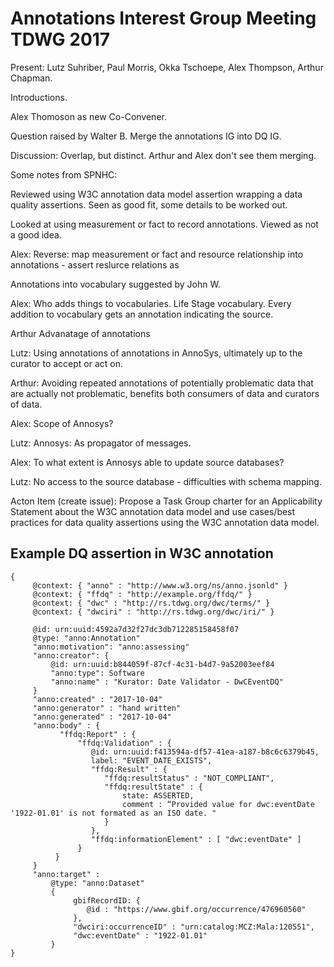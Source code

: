 # Annotations Interest Group Meeting TDWG 2017 #

Present: Lutz Suhriber, Paul Morris, Okka Tschoepe, Alex Thompson, Arthur Chapman. 

Introductions.

Alex Thomoson as new Co-Convener.

Question raised by Walter B. Merge the annotations IG into DQ IG.

Discussion: Overlap, but distinct.  Arthur and Alex don't see them merging.  

Some notes from SPNHC:

Reviewed using W3C annotation data model assertion wrapping a data quality assertions.  Seen as good fit, some details to be worked out.

Looked at using measurement or fact to record annotations.  Viewed as not a good idea.

Alex: Reverse: map measurement or fact and resource relationship into annotations - assert reslurce relations as 

Annotations into vocabulary suggested by John W.

Alex: Who adds things to vocabularies.  Life Stage vocabulary.  Every addition to vocabulary gets an annotation indicating the source.

Arthur Advanatage of annotations 

Lutz: Using annotations of annotations in AnnoSys, ultimately up to the curator to accept or act on.

Arthur: Avoiding repeated annotations of potentially problematic data that are actually not problematic, benefits both consumers of data and curators of data.

Alex: Scope of Annosys? 

Lutz: Annosys: As propagator of messages.

Alex: To what extent is Annosys able to update source databases?

Lutz: No access to the source database - difficulties with schema mapping.

Acton Item (create issue): Propose a Task Group charter for an Applicability Statement about the W3C annotation data model and use cases/best practices for data quality assertions using the W3C annotation data model.

## Example DQ assertion in W3C annotation ##

    {
         @context: { "anno" : "http://www.w3.org/ns/anno.jsonld" }
         @context: { "ffdq" : "http://example.org/ffdq/" }
         @context: { "dwc" : "http://rs.tdwg.org/dwc/terms/" }
         @context: { "dwciri" : "http://rs.tdwg.org/dwc/iri/" }

         @id: urn:uuid:4592a7d32f27dc3db712285158458f07
         @type: "anno:Annotation"
         "anno:motivation": "anno:assessing"
         "anno:creator": {    
             @id: urn:uuid:b844059f-87cf-4c31-b4d7-9a52003eef84
             "anno:type": Software
             "anno:name" : "Kurator: Date Validator - DwCEventDQ" 
         }
         "anno:created" : "2017-10-04"
         "anno:generator" : "hand written"
         "anno:generated" : "2017-10-04"
         "anno:body" : {
               "ffdq:Report" : { 
                   "ffdq:Validation" : { 
                      @id: urn:uuid:f413594a-df57-41ea-a187-b8c6c6379b45,
                      label: "EVENT_DATE_EXISTS",
                      "ffdq:Result" : { 
                         "ffdq:resultStatus" : "NOT_COMPLIANT",
                         "ffdq:resultState" : {
                             state: ASSERTED,  
                             comment : “Provided value for dwc:eventDate '1922-01.01' is not formated as an ISO date. "
                         }
                      }, 
                      "ffdq:informationElement" : [ "dwc:eventDate" ]
                   } 
              }
         }
         "anno:target" :
             @type: "anno:Dataset"
             { 
                  gbifRecordID: { 
                     @id : "https://www.gbif.org/occurrence/476960560" 
                  },
                  "dwciri:occurrenceID" : "urn:catalog:MCZ:Mala:120551",
                  "dwc:eventDate" : "1922-01.01"
             }
    }

